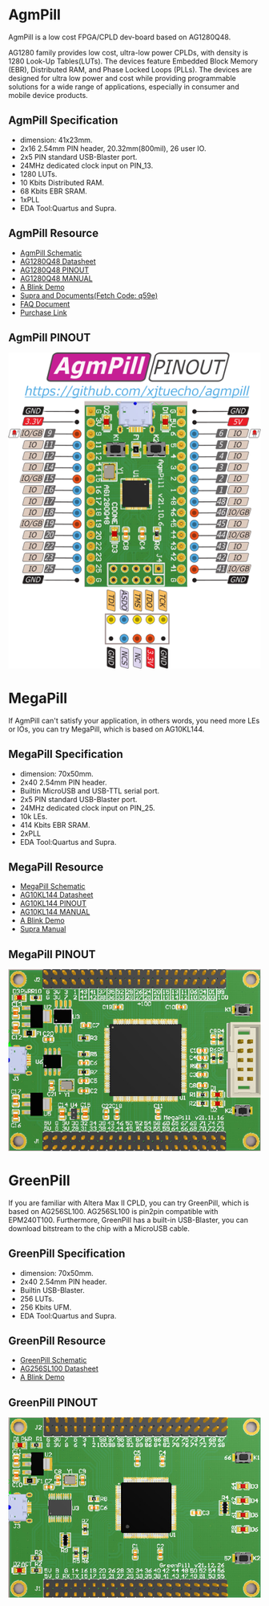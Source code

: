 # AgmPill

AgmPill is a low cost FPGA/CPLD dev-board based on AG1280Q48.

AG1280 family provides low cost, ultra-low power CPLDs, with density is 1280 Look-Up Tables(LUTs).
The devices feature Embedded Block Memory (EBR), Distributed RAM, and Phase Locked Loops (PLLs).
The devices are designed for ultra low power and cost while providing programmable solutions for a wide
range of applications, especially in consumer and mobile device products.

## AgmPill Specification

- dimension: 41x23mm.
- 2x16 2.54mm PIN header, 20.32mm(800mil), 26 user IO.
- 2x5 PIN standard USB-Blaster port.
- 24MHz dedicated clock input on PIN_13.
- 1280 LUTs.
- 10 Kbits Distributed RAM.
- 68 Kbits EBR SRAM.
- 1xPLL
- EDA Tool:Quartus and Supra.

## AgmPill Resource

- [AgmPill Schematic](./sch/AgmPill_v21.10.6_SCH.pdf)
- [AG1280Q48 Datasheet](./doc/AG1280/AG1280Q48_V1.0.PDF)
- [AG1280Q48 PINOUT](./doc/AG1280/AG1280Q48_PINOUT.xls)
- [AG1280Q48 MANUAL](./doc/AG1280/MANUAL_AG1280.pdf)
- [A Blink Demo](./hdl/Blink_AG1280)
- [Supra and Documents(Fetch Code: q59e)](http://pan.baidu.com/s/1eQxc6XG)
- [FAQ Document](./doc/AgmPillFAQ.md)
- [Purchase Link](https://item.taobao.com/item.htm?spm=a1z10.1-c.w4023-23472711792.7.7a435ad5EnKqe1&id=668471065760)

## AgmPill PINOUT

![AgmPill PINOUT](./image/AgmPill_PINOUT.png)

# MegaPill

If AgmPill can't satisfy your application, in others words, you need more LEs or IOs, you can try MegaPill, which is based on AG10KL144.

## MegaPill Specification

- dimension: 70x50mm.
- 2x40 2.54mm PIN header.
- Builtin MicroUSB and USB-TTL serial port.
- 2x5 PIN standard USB-Blaster port.
- 24MHz dedicated clock input on PIN_25.
- 10k LEs.
- 414 Kbits EBR SRAM.
- 2xPLL
- EDA Tool:Quartus and Supra.

## MegaPill Resource

- [MegaPill Schematic](./sch/MegaPill_v21.11.16.pdf)
- [AG10KL144 Datasheet](./doc/AG10K/AGM_FPGA_AG6K_AG10K_Rev1.1.PDF)
- [AG10KL144 PINOUT](./doc/AG10K/AG10K_FBGA256_LQFP144_Pinout_Release.xls)
- [AG10KL144 MANUAL](./doc/AG10K/AG10K_guide.pdf)
- [A Blink Demo](./hdl/Blink_AG10KL144)
- [Supra Manual](./doc/MANUAL_Supra_6.2.pdf)

## MegaPill PINOUT

![MegaPill](./image/MegaPill.jpg)

# GreenPill

If you are familiar with Altera Max II CPLD, you can try GreenPill, which is based on AG256SL100. AG256SL100 is pin2pin compatible with EPM240T100.
Furthermore, GreenPill has a built-in USB-Blaster, you can download bitstream to the chip with a MicroUSB cable.

## GreenPill Specification

- dimension: 70x50mm.
- 2x40 2.54mm PIN header.
- Builtin USB-Blaster.
- 256 LUTs.
- 256 Kbits UFM.
- EDA Tool:Quartus and Supra.


## GreenPill Resource

- [GreenPill Schematic](./sch/GreenPill_v21.12.26.pdf)
- [AG256SL100 Datasheet](./doc/AGCPLD/AG_CPLD_Rev1_1.PDF)
- [A Blink Demo](./hdl/Blink_AG256SL100)

## GreenPill PINOUT

![GreenPill](./image/GreenPill.jpg)
